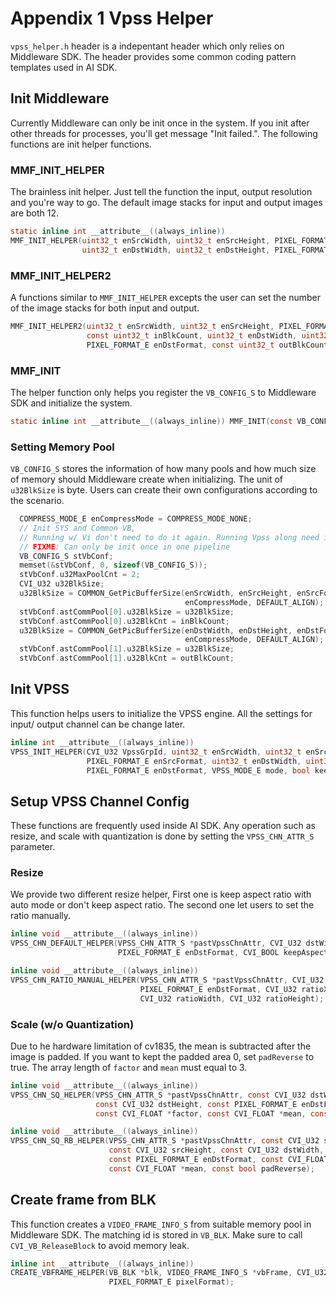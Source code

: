 # Appendix 1 Vpss Helper

``vpss_helper.h`` header is a indepentant header which only relies on Middleware SDK. The header provides some common coding pattern templates used in AI SDK.

## Init Middleware

Currently Middleware can only be init once in the system. If you init after other threads for processes, you'll get message "Init failed.". The following functions are init helper functions.

### MMF_INIT_HELPER

The brainless init helper. Just tell the function the input, output resolution and you're way to go. The default image stacks for input and output images are both 12.

```c
static inline int __attribute__((always_inline))
MMF_INIT_HELPER(uint32_t enSrcWidth, uint32_t enSrcHeight, PIXEL_FORMAT_E enSrcFormat,
                uint32_t enDstWidth, uint32_t enDstHeight, PIXEL_FORMAT_E enDstFormat);
```

### MMF_INIT_HELPER2

A functions similar to ``MMF_INIT_HELPER`` excepts the user can set the number of the image stacks for both input and output.

```c
MMF_INIT_HELPER2(uint32_t enSrcWidth, uint32_t enSrcHeight, PIXEL_FORMAT_E enSrcFormat,
                 const uint32_t inBlkCount, uint32_t enDstWidth, uint32_t enDstHeight,
                 PIXEL_FORMAT_E enDstFormat, const uint32_t outBlkCount);
```

### MMF_INIT

The helper function only helps you register the ``VB_CONFIG_S`` to Middleware SDK and initialize the system.

```c
static inline int __attribute__((always_inline)) MMF_INIT(const VB_CONFIG_S *stVbConf);
```

### Setting Memory Pool

``VB_CONFIG_S`` stores the information of how many pools and how much size of memory should Middleware create when initializing. The unit of ``u32BlkSize`` is byte. Users can create their own configurations according to the scenario.

```c
  COMPRESS_MODE_E enCompressMode = COMPRESS_MODE_NONE;
  // Init SYS and Common VB,
  // Running w/ Vi don't need to do it again. Running Vpss along need init below
  // FIXME: Can only be init once in one pipeline
  VB_CONFIG_S stVbConf;
  memset(&stVbConf, 0, sizeof(VB_CONFIG_S));
  stVbConf.u32MaxPoolCnt = 2;
  CVI_U32 u32BlkSize;
  u32BlkSize = COMMON_GetPicBufferSize(enSrcWidth, enSrcHeight, enSrcFormat, DATA_BITWIDTH_8,
                                       enCompressMode, DEFAULT_ALIGN);
  stVbConf.astCommPool[0].u32BlkSize = u32BlkSize;
  stVbConf.astCommPool[0].u32BlkCnt = inBlkCount;
  u32BlkSize = COMMON_GetPicBufferSize(enDstWidth, enDstHeight, enDstFormat, DATA_BITWIDTH_8,
                                       enCompressMode, DEFAULT_ALIGN);
  stVbConf.astCommPool[1].u32BlkSize = u32BlkSize;
  stVbConf.astCommPool[1].u32BlkCnt = outBlkCount;
```

## Init VPSS

This function helps users to initialize the VPSS engine. All the settings for input/ output channel can be change later.

```c
inline int __attribute__((always_inline))
VPSS_INIT_HELPER(CVI_U32 VpssGrpId, uint32_t enSrcWidth, uint32_t enSrcHeight, uint32_t enSrcStride,
                 PIXEL_FORMAT_E enSrcFormat, uint32_t enDstWidth, uint32_t enDstHeight,
                 PIXEL_FORMAT_E enDstFormat, VPSS_MODE_E mode, bool keepAspectRatio);
```

## Setup VPSS Channel Config

These functions are frequently used inside AI SDK. Any operation such as resize, and scale with quantization is done by setting the ``VPSS_CHN_ATTR_S`` parameter.

### Resize

We provide two different resize helper, First one is keep aspect ratio with auto mode or don't keep aspect ratio. The second one let users to set the ratio manually.

```c
inline void __attribute__((always_inline))
VPSS_CHN_DEFAULT_HELPER(VPSS_CHN_ATTR_S *pastVpssChnAttr, CVI_U32 dstWidth, CVI_U32 dstHeight,
                        PIXEL_FORMAT_E enDstFormat, CVI_BOOL keepAspectRatio);

inline void __attribute__((always_inline))
VPSS_CHN_RATIO_MANUAL_HELPER(VPSS_CHN_ATTR_S *pastVpssChnAttr, CVI_U32 dstWidth, CVI_U32 dstHeight,
                             PIXEL_FORMAT_E enDstFormat, CVI_U32 ratioX, CVI_U32 ratioY,
                             CVI_U32 ratioWidth, CVI_U32 ratioHeight);
```

### Scale (w/o Quantization)

Due to he hardware limitation of cv1835, the mean is subtracted after the image is padded. If you want to kept the padded area 0, set ``padReverse`` to true. The array length of ``factor`` and ``mean`` must equal to 3.

```c
inline void __attribute__((always_inline))
VPSS_CHN_SQ_HELPER(VPSS_CHN_ATTR_S *pastVpssChnAttr, const CVI_U32 dstWidth,
                   const CVI_U32 dstHeight, const PIXEL_FORMAT_E enDstFormat,
                   const CVI_FLOAT *factor, const CVI_FLOAT *mean, const bool padReverse);

inline void __attribute__((always_inline))
VPSS_CHN_SQ_RB_HELPER(VPSS_CHN_ATTR_S *pastVpssChnAttr, const CVI_U32 srcWidth,
                      const CVI_U32 srcHeight, const CVI_U32 dstWidth, const CVI_U32 dstHeight,
                      const PIXEL_FORMAT_E enDstFormat, const CVI_FLOAT *factor,
                      const CVI_FLOAT *mean, const bool padReverse);
```

## Create frame from BLK

This function creates a ``VIDEO_FRAME_INFO_S`` from suitable memory pool in Middleware SDK. The matching id is stored in ``VB_BLK``. Make sure to call ``CVI_VB_ReleaseBlock`` to avoid memory leak.

```c
inline int __attribute__((always_inline))
CREATE_VBFRAME_HELPER(VB_BLK *blk, VIDEO_FRAME_INFO_S *vbFrame, CVI_U32 srcWidth, CVI_U32 srcHeight,
                      PIXEL_FORMAT_E pixelFormat);
```